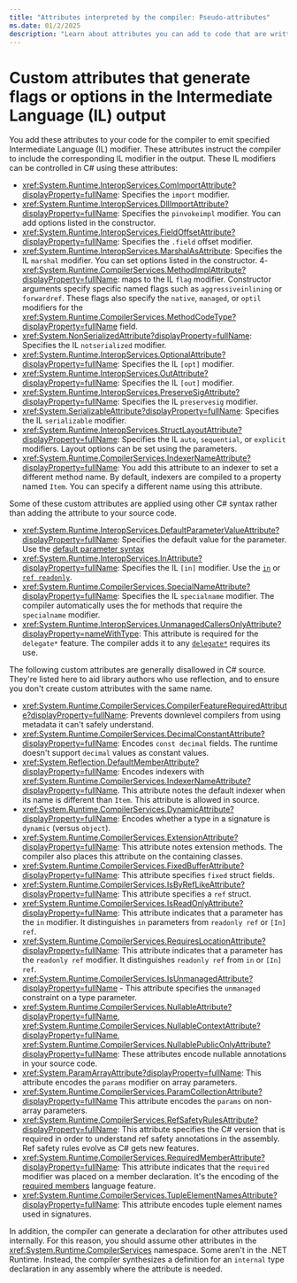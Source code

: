 ```yaml
---
title: "Attributes interpreted by the compiler: Pseudo-attributes"
ms.date: 01/2/2025
description: "Learn about attributes you can add to code that are written to IL as modifiers. These custom attributes aren't emitted as attributes in the compiled output."
---
```

# Custom attributes that generate flags or options in the Intermediate Language (IL) output

You add these attributes to your code for the compiler to emit specified Intermediate Language (IL) modifier. These attributes instruct the compiler to include the corresponding IL modifier in the output. These IL modifiers can be controlled in C# using these attributes:

- <xref:System.Runtime.InteropServices.ComImportAttribute?displayProperty=fullName>: Specifies the `import` modifier.
- <xref:System.Runtime.InteropServices.DllImportAttribute?displayProperty=fullName>: Specifies the `pinvokeimpl` modifier. You can add options listed in the constructor.
- <xref:System.Runtime.InteropServices.FieldOffsetAttribute?displayProperty=fullName>: Specifies the `.field` offset modifier.
- <xref:System.Runtime.InteropServices.MarshalAsAttribute>: Specifies the IL `marshal` modifier. You can set options listed in the constructor.
4- <xref:System.Runtime.CompilerServices.MethodImplAttribute?displayProperty=fullName>: maps to the IL `flag` modifier. Constructor arguments specify specific named flags such as `aggressiveinlining` or `forwardref`. These flags also specify the `native`, `managed`, or `optil` modifiers for the <xref:System.Runtime.CompilerServices.MethodCodeType?displayProperty=fullName> field.
- <xref:System.NonSerializedAttribute?displayProperty=fullName>: Specifies the IL `notserialized` modifier.
- <xref:System.Runtime.InteropServices.OptionalAttribute?displayProperty=fullName>: Specifies the IL `[opt]` modifier.
- <xref:System.Runtime.InteropServices.OutAttribute?displayProperty=fullName>: Specifies the IL `[out]` modifier.
- <xref:System.Runtime.InteropServices.PreserveSigAttribute?displayProperty=fullName>: Specifies the IL `preservesig` modifier.
- <xref:System.SerializableAttribute?displayProperty=fullName>: Specifies the IL `serializable` modifier.
- <xref:System.Runtime.InteropServices.StructLayoutAttribute?displayProperty=fullName>: Specifies the IL `auto`, `sequential`, or `explicit` modifiers. Layout options can be set using the parameters.
- <xref:System.Runtime.CompilerServices.IndexerNameAttribute?displayProperty=fullName>: You add this attribute to an indexer to set a different method name. By default, indexers are compiled to a property named `Item`. You can specify a different name using this attribute.

Some of these custom attributes are applied using other C# syntax rather than adding the attribute to your source code.

- <xref:System.Runtime.InteropServices.DefaultParameterValueAttribute?displayProperty=fullName>: Specifies the default value for the parameter. Use the [default parameter syntax](../../methods.md#optional-parameters-and-arguments)
- <xref:System.Runtime.InteropServices.InAttribute?displayProperty=fullName>: Specifies the IL `[in]` modifier. Use the [`in`](../keywords/method-parameters.md#in-parameter-modifier) or [`ref readonly`](../keywords/method-parameters.md#ref-readonly-modifier).
- <xref:System.Runtime.CompilerServices.SpecialNameAttribute?displayProperty=fullName>: Specifies the IL `specialname` modifier. The compiler automatically uses the for methods that require the `specialname` modifier.
- <xref:System.Runtime.InteropServices.UnmanagedCallersOnlyAttribute?displayProperty=nameWithType>: This attribute is required for the `delegate*` feature. The compiler adds it to any [`delegate*`](../unsafe-code.md#function-pointers) requires its use.

The following custom attributes are generally disallowed in C# source. They're listed here to aid library authors who use reflection, and to ensure you don't create custom attributes with the same name.

- <xref:System.Runtime.CompilerServices.CompilerFeatureRequiredAttribute?displayProperty=fullName>: Prevents downlevel compilers from using metadata it can't safely understand.
- <xref:System.Runtime.CompilerServices.DecimalConstantAttribute?displayProperty=fullName>: Encodes `const decimal` fields. The runtime doesn't support `decimal` values as constant values.
- <xref:System.Reflection.DefaultMemberAttribute?displayProperty=fullName>: Encodes indexers with <xref:System.Runtime.CompilerServices.IndexerNameAttribute?displayProperty=fullName>. This attribute notes the default indexer when its name is different than `Item`. This attribute is allowed in source.
- <xref:System.Runtime.CompilerServices.DynamicAttribute?displayProperty=fullName>: Encodes whether a type in a signature is `dynamic` (versus `object`).
- <xref:System.Runtime.CompilerServices.ExtensionAttribute?displayProperty=fullName>: This attribute notes extension methods. The compiler also places this attribute on the containing classes.
- <xref:System.Runtime.CompilerServices.FixedBufferAttribute?displayProperty=fullName>: This attribute specifies `fixed` struct fields.
- <xref:System.Runtime.CompilerServices.IsByRefLikeAttribute?displayProperty=fullName>: This attribute specifies a `ref` struct.
- <xref:System.Runtime.CompilerServices.IsReadOnlyAttribute?displayProperty=fullName>: This attribute indicates that a parameter has the `in` modifier. It distinguishes `in` parameters from `readonly ref` or `[In] ref`.
- <xref:System.Runtime.CompilerServices.RequiresLocationAttribute?displayProperty=fullName>: This attribute indicates that a parameter has the `readonly ref` modifier. It distinguishes `readonly ref` from `in` or `[In] ref`.
- <xref:System.Runtime.CompilerServices.IsUnmanagedAttribute?displayProperty=fullName> - This attribute specifies the `unmanaged` constraint on a type parameter.
- <xref:System.Runtime.CompilerServices.NullableAttribute?displayProperty=fullName>, <xref:System.Runtime.CompilerServices.NullableContextAttribute?displayProperty=fullName>, <xref:System.Runtime.CompilerServices.NullablePublicOnlyAttribute?displayProperty=fullName>: These attributes encode nullable annotations in your source code.
- <xref:System.ParamArrayAttribute?displayProperty=fullName>: This attribute encodes the `params` modifier on array parameters.
- <xref:System.Runtime.CompilerServices.ParamCollectionAttribute?displayProperty=fullName> This attribute encodes the `params` on non-array parameters.
- <xref:System.Runtime.CompilerServices.RefSafetyRulesAttribute?displayProperty=fullName>: This attribute specifies the C# version that is required in order to understand ref safety annotations in the assembly. Ref safety rules evolve as C# gets new features.
- <xref:System.Runtime.CompilerServices.RequiredMemberAttribute?displayProperty=fullName>: This attribute indicates that the `required` modifier was placed on a member declaration. It's the encoding of the [required members](../keywords/required.md) language feature.
- <xref:System.Runtime.CompilerServices.TupleElementNamesAttribute?displayProperty=fullName>: This attribute encodes tuple element names used in signatures.

In addition, the compiler can generate a declaration for other attributes used internally. For this reason, you should assume other attributes in the <xref:System.Runtime.CompilerServices> namespace. Some aren't in the .NET Runtime. Instead, the compiler synthesizes a definition for an `internal` type declaration in any assembly where the attribute is needed.
